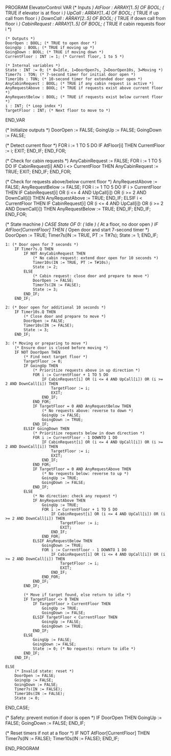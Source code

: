 PROGRAM ElevatorControl
VAR
    (* Inputs *)
    AtFloor : ARRAY[1..5] OF BOOL; (* TRUE if elevator is at floor i *)
    UpCall : ARRAY[1..4] OF BOOL; (* TRUE if up call from floor i *)
    DownCall : ARRAY[2..5] OF BOOL; (* TRUE if down call from floor i *)
    CabinRequest : ARRAY[1..5] OF BOOL; (* TRUE if cabin requests floor i *)
    
    (* Outputs *)
    DoorOpen : BOOL; (* TRUE to open door *)
    GoingUp : BOOL; (* TRUE if moving up *)
    GoingDown : BOOL; (* TRUE if moving down *)
    CurrentFloor : INT := 1; (* Current floor, 1 to 5 *)
    
    (* Internal variables *)
    State : INT := 0; (* 0=Idle, 1=DoorOpen7s, 2=DoorOpen10s, 3=Moving *)
    Timer7s : TON; (* 7-second timer for initial door open *)
    Timer10s : TON; (* 10-second timer for extended door open *)
    AnyCabinRequest : BOOL; (* TRUE if any cabin request is active *)
    AnyRequestAbove : BOOL; (* TRUE if requests exist above current floor *)
    AnyRequestBelow : BOOL; (* TRUE if requests exist below current floor *)
    i : INT; (* Loop index *)
    TargetFloor : INT; (* Next floor to move to *)
END_VAR

(* Initialize outputs *)
DoorOpen := FALSE;
GoingUp := FALSE;
GoingDown := FALSE;

(* Detect current floor *)
FOR i := 1 TO 5 DO
    IF AtFloor[i] THEN
        CurrentFloor := i;
        EXIT;
    END_IF;
END_FOR;

(* Check for cabin requests *)
AnyCabinRequest := FALSE;
FOR i := 1 TO 5 DO
    IF CabinRequest[i] AND i <> CurrentFloor THEN
        AnyCabinRequest := TRUE;
        EXIT;
    END_IF;
END_FOR;

(* Check for requests above/below current floor *)
AnyRequestAbove := FALSE;
AnyRequestBelow := FALSE;
FOR i := 1 TO 5 DO
    IF i > CurrentFloor THEN
        IF CabinRequest[i] OR (i <= 4 AND UpCall[i]) OR (i >= 2 AND DownCall[i]) THEN
            AnyRequestAbove := TRUE;
        END_IF;
    ELSIF i < CurrentFloor THEN
        IF CabinRequest[i] OR (i <= 4 AND UpCall[i]) OR (i >= 2 AND DownCall[i]) THEN
            AnyRequestBelow := TRUE;
        END_IF;
    END_IF;
END_FOR;

(* State machine *)
CASE State OF
    0: (* Idle *)
        (* At a floor, no door open *)
        IF AtFloor[CurrentFloor] THEN
            (* Open door and start 7-second timer *)
            DoorOpen := TRUE;
            Timer7s(IN := TRUE, PT := T#7s);
            State := 1;
        END_IF;

    1: (* Door open for 7 seconds *)
        IF Timer7s.Q THEN
            IF NOT AnyCabinRequest THEN
                (* No cabin request: extend door open for 10 seconds *)
                Timer10s(IN := TRUE, PT := T#10s);
                State := 2;
            ELSE
                (* Cabin request: close door and prepare to move *)
                DoorOpen := FALSE;
                Timer7s(IN := FALSE);
                State := 3;
            END_IF;
        END_IF;

    2: (* Door open for additional 10 seconds *)
        IF Timer10s.Q THEN
            (* Close door and prepare to move *)
            DoorOpen := FALSE;
            Timer10s(IN := FALSE);
            State := 3;
        END_IF;

    3: (* Moving or preparing to move *)
        (* Ensure door is closed before moving *)
        IF NOT DoorOpen THEN
            (* Find next target floor *)
            TargetFloor := 0;
            IF GoingUp THEN
                (* Prioritize requests above in up direction *)
                FOR i := CurrentFloor + 1 TO 5 DO
                    IF CabinRequest[i] OR (i <= 4 AND UpCall[i]) OR (i >= 2 AND DownCall[i]) THEN
                        TargetFloor := i;
                        EXIT;
                    END_IF;
                END_FOR;
                IF TargetFloor = 0 AND AnyRequestBelow THEN
                    (* No requests above: reverse to down *)
                    GoingUp := FALSE;
                    GoingDown := TRUE;
                END_IF;
            ELSIF GoingDown THEN
                (* Prioritize requests below in down direction *)
                FOR i := CurrentFloor - 1 DOWNTO 1 DO
                    IF CabinRequest[i] OR (i <= 4 AND UpCall[i]) OR (i >= 2 AND DownCall[i]) THEN
                        TargetFloor := i;
                        EXIT;
                    END_IF;
                END_FOR;
                IF TargetFloor = 0 AND AnyRequestAbove THEN
                    (* No requests below: reverse to up *)
                    GoingUp := TRUE;
                    GoingDown := FALSE;
                END_IF;
            ELSE
                (* No direction: check any request *)
                IF AnyRequestAbove THEN
                    GoingUp := TRUE;
                    FOR i := CurrentFloor + 1 TO 5 DO
                        IF CabinRequest[i] OR (i <= 4 AND UpCall[i]) OR (i >= 2 AND DownCall[i]) THEN
                            TargetFloor := i;
                            EXIT;
                        END_IF;
                    END_FOR;
                ELSIF AnyRequestBelow THEN
                    GoingDown := TRUE;
                    FOR i := CurrentFloor - 1 DOWNTO 1 DO
                        IF CabinRequest[i] OR (i <= 4 AND UpCall[i]) OR (i >= 2 AND DownCall[i]) THEN
                            TargetFloor := i;
                            EXIT;
                        END_IF;
                    END_FOR;
                END_IF;
            END_IF;

            (* Move if target found, else return to idle *)
            IF TargetFloor <> 0 THEN
                IF TargetFloor > CurrentFloor THEN
                    GoingUp := TRUE;
                    GoingDown := FALSE;
                ELSIF TargetFloor < CurrentFloor THEN
                    GoingUp := FALSE;
                    GoingDown := TRUE;
                END_IF;
            ELSE
                GoingUp := FALSE;
                GoingDown := FALSE;
                State := 0; (* No requests: return to idle *)
            END_IF;
        END_IF;

    ELSE
        (* Invalid state: reset *)
        DoorOpen := FALSE;
        GoingUp := FALSE;
        GoingDown := FALSE;
        Timer7s(IN := FALSE);
        Timer10s(IN := FALSE);
        State := 0;
END_CASE;

(* Safety: prevent motion if door is open *)
IF DoorOpen THEN
    GoingUp := FALSE;
    GoingDown := FALSE;
END_IF;

(* Reset timers if not at a floor *)
IF NOT AtFloor[CurrentFloor] THEN
    Timer7s(IN := FALSE);
    Timer10s(IN := FALSE);
END_IF;

END_PROGRAM
